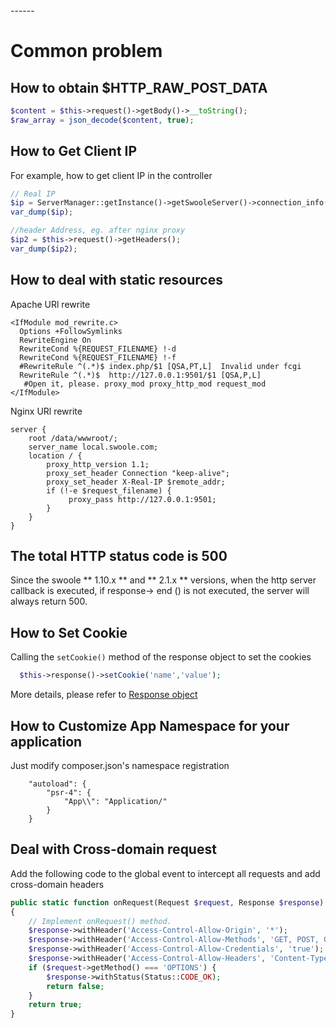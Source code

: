 <head>
     <title>swoole directional agent|How does swoole get $HTTP_RAW_POST_DATA swoole php://input</title>
     <meta content="text/html; charset=utf-8" http-equiv="Content-Type">
     <meta name="keywords" content="EasySwoole FAQ and answers"/>
     <meta name="description" content="EasySwoole FAQ and answers"/>
</head>
---<head>---

# Common problem
## How to obtain $HTTP_RAW_POST_DATA
```php
$content = $this->request()->getBody()->__toString();
$raw_array = json_decode($content, true);
```

## How to Get Client IP
For example, how to get client IP in the controller
```php
// Real IP
$ip = ServerManager::getInstance()->getSwooleServer()->connection_info($this->request()->getSwooleRequest()->fd);
var_dump($ip);

//header Address, eg. after nginx proxy
$ip2 = $this->request()->getHeaders();
var_dump($ip2);
```

## How to deal with static resources
Apache URl rewrite
```
<IfModule mod_rewrite.c>
  Options +FollowSymlinks
  RewriteEngine On
  RewriteCond %{REQUEST_FILENAME} !-d
  RewriteCond %{REQUEST_FILENAME} !-f
  #RewriteRule ^(.*)$ index.php/$1 [QSA,PT,L]  Invalid under fcgi
  RewriteRule ^(.*)$  http://127.0.0.1:9501/$1 [QSA,P,L]
   #Open it, please. proxy_mod proxy_http_mod request_mod
</IfModule>
```

Nginx URl rewrite
```
server {
    root /data/wwwroot/;
    server_name local.swoole.com;
    location / {
        proxy_http_version 1.1;
        proxy_set_header Connection "keep-alive";
        proxy_set_header X-Real-IP $remote_addr;
        if (!-e $request_filename) {
             proxy_pass http://127.0.0.1:9501;
        }
    }
}
```
## The total HTTP status code is 500
Since the swoole ** 1.10.x ** and ** 2.1.x ** versions, when the http server callback is executed, if response-> end () is not executed, the server will always return 500.

## How to Set Cookie  
Calling the `setCookie()` method of the response object to set the cookies
```php
  $this->response()->setCookie('name','value');
```
More details, please refer to [Response object](response.md)


## How to Customize App Namespace for your application
Just modify composer.json's namespace registration
```
    "autoload": {
        "psr-4": {
            "App\\": "Application/"
        }
    }
```

## Deal with Cross-domain request

Add the following code to the global event to intercept all requests and add cross-domain headers

```php
public static function onRequest(Request $request, Response $response): bool
{
    // Implement onRequest() method.
    $response->withHeader('Access-Control-Allow-Origin', '*');
    $response->withHeader('Access-Control-Allow-Methods', 'GET, POST, OPTIONS');
    $response->withHeader('Access-Control-Allow-Credentials', 'true');
    $response->withHeader('Access-Control-Allow-Headers', 'Content-Type, Authorization, X-Requested-With');
    if ($request->getMethod() === 'OPTIONS') {
        $response->withStatus(Status::CODE_OK);
        return false;
    }
    return true;
}
```